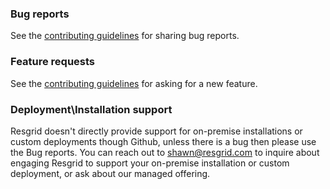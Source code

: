 ### Bug reports

See the [contributing guidelines](CONTRIBUTING.md) for sharing bug reports.

### Feature requests

See the [contributing guidelines](CONTRIBUTING.md) for asking for a new feature.

### Deployment\Installation support

Resgrid doesn't directly provide support for on-premise installations or custom deployments though Github, unless there is a bug then please use the Bug reports. You can reach out to shawn@resgrid.com to inquire about engaging Resgrid to support your on-premise installation or custom deployment, or ask about our managed offering.